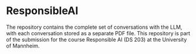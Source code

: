 # ResponsibleAI
The repository contains the complete set of conversations with the LLM, with each conversation stored as a separate PDF file.
This repository is part of the submission for the course Responsible AI (DS 203) at the University of Mannheim. 
